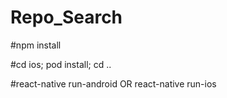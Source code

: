 # Repo_Search

#npm install

#cd ios; pod install; cd ..

#react-native run-android OR react-native run-ios
